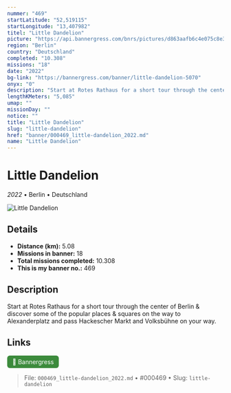 ```yaml
---
nummer: "469"
startLatitude: "52,519115"
startLongitude: "13,407982"
titel: "Little Dandelion"
picture: "https://api.bannergress.com/bnrs/pictures/d863aafb6c4e075c8e3cddf3389d1e6f"
region: "Berlin"
country: "Deutschland"
completed: "10.308"
missions: "18"
date: "2022"
bg-link: "https://bannergress.com/banner/little-dandelion-5070"
onyx: "0"
description: "Start at Rotes Rathaus for a short tour through the center of Berlin & discover some of the popular places & squares on the way to Alexanderplatz and pass Hackescher Markt and Volksbühne on your way."
lengthKMeters: "5,085"
umap: ""
missionDay: ""
notice: ""
title: "Little Dandelion"
slug: "little-dandelion"
href: "banner/000469_little-dandelion_2022.md"
name: "Little Dandelion"
---
```

# Little Dandelion

*2022* • Berlin • Deutschland

![Little Dandelion](https://api.bannergress.com/bnrs/pictures/d863aafb6c4e075c8e3cddf3389d1e6f)



## Details
- **Distance (km):** 5.08
- **Missions in banner:** 18
- **Total missions completed:** 10.308
- **This is my banner no.:** 469



## Description
Start at Rotes Rathaus for a short tour through the center of Berlin & discover some of the popular places & squares on the way to Alexanderplatz and pass Hackescher Markt and Volksbühne on your way.



## Links
<a href="https://bannergress.com/banner/little-dandelion-5070" target="_blank" style="display:inline-block;margin-right:8px;padding:6px 12px;background:#3c8b3c;color:#fff;text-decoration:none;border-radius:6px;">🔗 Bannergress</a>



> File: `000469_little-dandelion_2022.md`
> • #000469
> • Slug: `little-dandelion`
